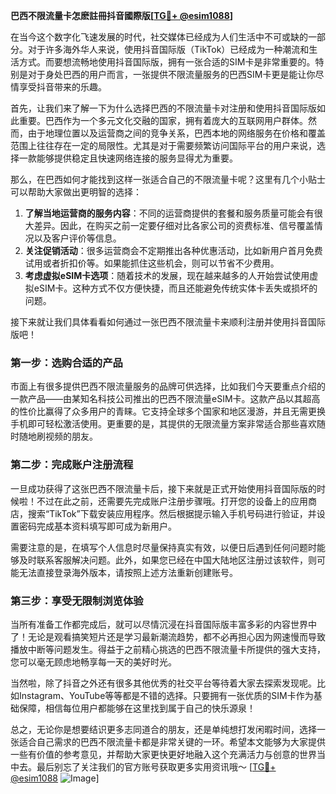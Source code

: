 **巴西不限流量卡怎麽註冊抖音國際版[[TG💪+ @esim1088](https://t.me/s/esim1088)]**

在当今这个数字化飞速发展的时代，社交媒体已经成为人们生活中不可或缺的一部分。对于许多海外华人来说，使用抖音国际版（TikTok）已经成为一种潮流和生活方式。而要想流畅地使用抖音国际版，拥有一张合适的SIM卡是非常重要的。特别是对于身处巴西的用户而言，一张提供不限流量服务的巴西SIM卡更是能让你尽情享受抖音带来的乐趣。

首先，让我们来了解一下为什么选择巴西的不限流量卡对注册和使用抖音国际版如此重要。巴西作为一个多元文化交融的国家，拥有着庞大的互联网用户群体。然而，由于地理位置以及运营商之间的竞争关系，巴西本地的网络服务在价格和覆盖范围上往往存在一定的局限性。尤其是对于需要频繁访问国际平台的用户来说，选择一款能够提供稳定且快速网络连接的服务显得尤为重要。

那么，在巴西如何才能找到这样一张适合自己的不限流量卡呢？这里有几个小贴士可以帮助大家做出更明智的选择：

1. **了解当地运营商的服务内容**：不同的运营商提供的套餐和服务质量可能会有很大差异。因此，在购买之前一定要仔细对比各家公司的资费标准、信号覆盖情况以及客户评价等信息。
2. **关注促销活动**：很多运营商会不定期推出各种优惠活动，比如新用户首月免费试用或者折扣价等。如果能抓住这些机会，则可以节省不少费用。
3. **考虑虚拟eSIM卡选项**：随着技术的发展，现在越来越多的人开始尝试使用虚拟eSIM卡。这种方式不仅方便快捷，而且还能避免传统实体卡丢失或损坏的问题。

接下来就让我们具体看看如何通过一张巴西不限流量卡来顺利注册并使用抖音国际版吧！

### 第一步：选购合适的产品

市面上有很多提供巴西不限流量服务的品牌可供选择，比如我们今天要重点介绍的一款产品——由某知名科技公司推出的巴西不限流量eSIM卡。这款产品以其超高的性价比赢得了众多用户的青睐。它支持全球多个国家和地区漫游，并且无需更换手机即可轻松激活使用。更重要的是，其提供的无限流量方案非常适合那些喜欢随时随地刷视频的朋友。

### 第二步：完成账户注册流程

一旦成功获得了这张巴西不限流量卡后，接下来就是正式开始使用抖音国际版的时候啦！不过在此之前，还需要先完成账户注册步骤哦。打开您的设备上的应用商店，搜索“TikTok”下载安装应用程序。然后根据提示输入手机号码进行验证，并设置密码完成基本资料填写即可成为新用户。

需要注意的是，在填写个人信息时尽量保持真实有效，以便日后遇到任何问题时能够及时联系客服解决问题。此外，如果您已经在中国大陆地区注册过该软件，则可能无法直接登录海外版本，请按照上述方法重新创建账号。

### 第三步：享受无限制浏览体验

当所有准备工作都完成后，就可以尽情沉浸在抖音国际版丰富多彩的内容世界中了！无论是观看搞笑短片还是学习最新潮流趋势，都不必再担心因为网速慢而导致播放中断等问题发生。得益于之前精心挑选的巴西不限流量卡所提供的强大支持，您可以毫无顾虑地畅享每一天的美好时光。

当然啦，除了抖音之外还有很多其他优秀的社交平台等待着大家去探索发现呢。比如Instagram、YouTube等等都是不错的选择。只要拥有一张优质的SIM卡作为基础保障，相信每位用户都能够在这里找到属于自己的快乐源泉！

总之，无论你是想要结识更多志同道合的朋友，还是单纯想打发闲暇时间，选择一张适合自己需求的巴西不限流量卡都是非常关键的一环。希望本文能够为大家提供一些有价值的参考意见，并帮助大家更快更好地融入这个充满活力与创意的世界当中去。最后别忘了关注我们的官方账号获取更多实用资讯哦～ [[TG💪+ @esim1088](https://t.me/s/esim1088) ![Image](https://i.postimg.cc/4NQfJmqS/Snipaste-2025-05-13-00-14-12.png)]